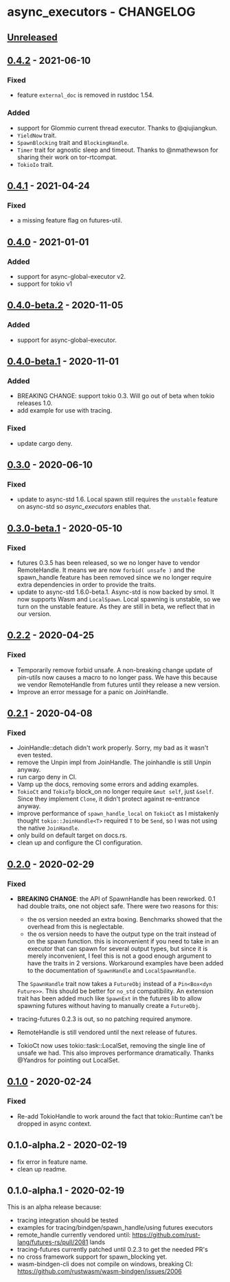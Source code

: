 # async_executors - CHANGELOG


## [Unreleased]

[Unreleased]: https://github.com/najamelan/async_executors/compare/0.4.2...dev


## [0.4.2] - 2021-06-10

[0.4.2]: https://github.com/najamelan/async_executors/compare/0.4.1...0.4.2

### Fixed
  - feature `external_doc` is removed in rustdoc 1.54.

### Added
  - support for Glommio current thread executor. Thanks to @qiujiangkun.
  - `YieldNow` trait.
  - `SpawnBlocking` trait and `BlockingHandle`.
  - `Timer` trait for agnostic sleep and timeout. Thanks to @nmathewson for sharing
    their work on tor-rtcompat.
  - `TokioIo` trait.


## [0.4.1] - 2021-04-24

[0.4.1]: https://github.com/najamelan/async_executors/compare/0.4.0...0.4.1

### Fixed
  - a missing feature flag on futures-util.


## [0.4.0] - 2021-01-01

[0.4.0]: https://github.com/najamelan/async_executors/compare/0.4.0-beta.2...0.4.0

### Added
  - support for async-global-executor v2.
  - support for tokio v1


## [0.4.0-beta.2] - 2020-11-05

[0.4.0-beta.2]: https://github.com/najamelan/async_executors/compare/0.4.0-beta.1...0.4.0-beta.2

### Added
  - support for async-global-executor.


## [0.4.0-beta.1] - 2020-11-01

[0.4.0-beta.1]: https://github.com/najamelan/async_executors/compare/0.3.0...0.4.0-beta.1

### Added
  - BREAKING CHANGE: support tokio 0.3. Will go out of beta when tokio releases 1.0.
  - add example for use with tracing.

### Fixed
  - update cargo deny.


## [0.3.0] - 2020-06-10

[0.3.0]: https://github.com/najamelan/async_executors/compare/0.3.0-beta.1...0.3.0

### Fixed
  - update to async-std 1.6. Local spawn still requires the `unstable` feature on async-std so _async_executors_ enables that.

## [0.3.0-beta.1] - 2020-05-10

[0.3.0-beta.1]: https://github.com/najamelan/async_executors/compare/0.2.2...0.3.0-beta.1

### Fixed
  - futures 0.3.5 has been released, so we no longer have to vendor RemoteHandle. It means we are now `forbid( unsafe )` and
    the spawn_handle feature has been removed since we no longer require extra dependencies in order to provide the traits.
  - update to async-std 1.6.0-beta.1. Async-std is now backed by smol. It now supports Wasm and `LocalSpawn`. Local spawning
    is unstable, so we turn on the unstable feature. As they are still in beta, we reflect that in our version.


## [0.2.2] - 2020-04-25

[0.2.2]: https://github.com/najamelan/async_executors/compare/0.2.1...0.2.2

### Fixed
  - Temporarily remove forbid unsafe. A non-breaking change update of pin-utils now causes a macro to no longer pass.
    We have this because we vendor RemoteHandle from futures until they release a new version.
  - Improve an error message for a panic on JoinHandle.


## [0.2.1] - 2020-04-08

[0.2.1]: https://github.com/najamelan/async_executors/compare/0.2.0...0.2.1

### Fixed
  - JoinHandle::detach didn't work properly. Sorry, my bad as it wasn't even tested.
  - remove the Unpin impl from JoinHandle. The joinhandle is still Unpin anyway.
  - run cargo deny in CI.
  - Vamp up the docs, removing some errors and adding examples.
  - `TokioCt` and `TokioTp` block_on no longer require `&mut self`, just `&self`. Since they
    implement `Clone`, it didn't protect against re-entrance anyway.
  - improve performance of `spawn_handle_local` on `TokioCt` as I mistakenly thought `tokio::JoinHandle<T>`
    required `T` to be `Send`, so I was not using the native `JoinHandle`.
  - only build on default target on docs.rs.
  - clean up and configure the CI configuration.

## [0.2.0] - 2020-02-29

[0.2.0]: https://github.com/najamelan/async_executors/compare/0.1.0...0.2.0

### Fixed
  - **BREAKING CHANGE**: the API of SpawnHandle has been reworked. 0.1 had double traits, one
    not object safe. There were two reasons for this:
    - the os version needed an extra boxing. Benchmarks showed that the overhead from this is neglectable.
    - the os version needs to have the output type on the trait instead of on the spawn function.
      this is inconvenient if you need to take in an executor that can spawn for several output types, but
      since it is merely inconvenient, I feel this is not a good enough argument to have the traits in 2
      versions. Workaround examples have been added to the documentation of `SpawnHandle` and `LocalSpawnHandle`.

    The `SpawnHandle` trait now takes a `FutureObj` instead of a `Pin<Box<dyn Future>>`. This should be better
    for `no_std` compatibility. An extension trait has been added much like `SpawnExt` in the futures lib to
    allow spawning futures without having to manually create a `FutureObj`.

  - tracing-futures 0.2.3 is out, so no patching required anymore.
  - RemoteHandle is still vendored until the next release of futures.
  - TokioCt now uses tokio::task::LocalSet, removing the single line of unsafe we had.
    This also improves performance dramatically. Thanks @Yandros for pointing out
    LocalSet.

## [0.1.0] - 2020-02-24

[0.1.0]: https://github.com/najamelan/async_executors/compare/0.1.0-alpha.2...0.1.0

### Fixed
  - Re-add TokioHandle to work around the fact that tokio::Runtime can't be dropped in async context.

## 0.1.0-alpha.2 - 2020-02-19

  - fix error in feature name.
  - clean up readme.

## 0.1.0-alpha.1 - 2020-02-19

This is an alpha release because:

  - tracing integration should be tested
  - examples for tracing/bindgen/spawn_handle/using futures executors
  - remote_handle currently vendored until: https://github.com/rust-lang/futures-rs/pull/2081 lands
  - tracing-futures currently patched until 0.2.3 to get the needed PR's
  - no cross framework support for spawn_blocking yet.
  - wasm-bindgen-cli does not compile on windows, breaking CI: https://github.com/rustwasm/wasm-bindgen/issues/2006



